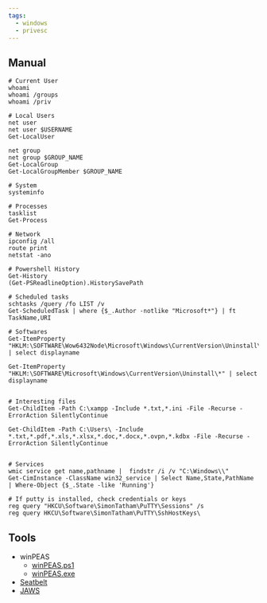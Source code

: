 ```yaml
---
tags:
  - windows
  - privesc
---
```

## Manual
```
# Current User
whoami
whoami /groups
whoami /priv

# Local Users
net user
net user $USERNAME
Get-LocalUser

net group
net group $GROUP_NAME
Get-LocalGroup
Get-LocalGroupMember $GROUP_NAME

# System
systeminfo

# Processes
tasklist
Get-Process

# Network
ipconfig /all
route print
netstat -ano

# Powershell History
Get-History
(Get-PSReadlineOption).HistorySavePath

# Scheduled tasks
schtasks /query /fo LIST /v
Get-ScheduledTask | where {$_.Author -notlike "Microsoft*"} | ft TaskName,URI

# Softwares
Get-ItemProperty "HKLM:\SOFTWARE\Wow6432Node\Microsoft\Windows\CurrentVersion\Uninstall\*" | select displayname 

Get-ItemProperty "HKLM:\SOFTWARE\Microsoft\Windows\CurrentVersion\Uninstall\*" | select displayname


# Interesting files
Get-ChildItem -Path C:\xampp -Include *.txt,*.ini -File -Recurse -ErrorAction SilentlyContinue

Get-ChildItem -Path C:\Users\ -Include *.txt,*.pdf,*.xls,*.xlsx,*.doc,*.docx,*.ovpn,*.kdbx -File -Recurse -ErrorAction SilentlyContinue


# Services
wmic service get name,pathname |  findstr /i /v "C:\Windows\\"
Get-CimInstance -ClassName win32_service | Select Name,State,PathName | Where-Object {$_.State -like 'Running'}

# If putty is installed, check credentials or keys
reg query "HKCU\Software\SimonTatham\PuTTY\Sessions" /s
reg query HKCU\Software\SimonTatham\PuTTY\SshHostKeys\
```

## Tools
- winPEAS
	- [winPEAS.ps1](https://raw.githubusercontent.com/carlospolop/PEASS-ng/master/winPEAS/winPEASps1/winPEAS.ps1)
	- [winPEAS.exe](https://github.com/carlospolop/PEASS-ng/releases/latest/download/winPEASx64.exe)
- [Seatbelt](https://github.com/GhostPack/Seatbelt)
- [JAWS](https://github.com/411Hall/JAWS)

